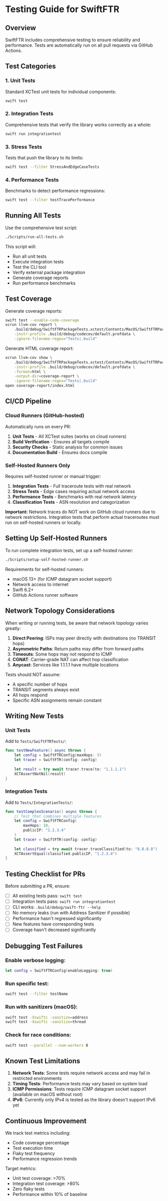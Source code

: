 # Testing Guide for SwiftFTR

## Overview

SwiftFTR includes comprehensive testing to ensure reliability and performance. Tests are automatically run on all pull requests via GitHub Actions.

## Test Categories

### 1. Unit Tests
Standard XCTest unit tests for individual components:
```bash
swift test
```

### 2. Integration Tests
Comprehensive tests that verify the library works correctly as a whole:
```bash
swift run integrationtest
```

### 3. Stress Tests
Tests that push the library to its limits:
```bash
swift test --filter StressAndEdgeCaseTests
```

### 4. Performance Tests
Benchmarks to detect performance regressions:
```bash
swift test --filter testTracePerformance
```

## Running All Tests

Use the comprehensive test script:
```bash
./Scripts/run-all-tests.sh
```

This script will:
- Run all unit tests
- Execute integration tests
- Test the CLI tool
- Verify external package integration
- Generate coverage reports
- Run performance benchmarks

## Test Coverage

Generate coverage reports:
```bash
swift test --enable-code-coverage
xcrun llvm-cov report \
    .build/debug/SwiftFTRPackageTests.xctest/Contents/MacOS/SwiftFTRPackageTests \
    -instr-profile .build/debug/codecov/default.profdata \
    -ignore-filename-regex="Tests|.build"
```

Generate HTML coverage report:
```bash
xcrun llvm-cov show \
    .build/debug/SwiftFTRPackageTests.xctest/Contents/MacOS/SwiftFTRPackageTests \
    -instr-profile .build/debug/codecov/default.profdata \
    -format=html \
    -output-dir=coverage-report \
    -ignore-filename-regex="Tests|.build"
open coverage-report/index.html
```

## CI/CD Pipeline

### Cloud Runners (GitHub-hosted)
Automatically runs on every PR:

1. **Unit Tests** - All XCTest suites (works on cloud runners)
2. **Build Verification** - Ensures all targets compile
3. **Security Checks** - Static analysis for common issues
4. **Documentation Build** - Ensures docs compile

### Self-Hosted Runners Only
Requires self-hosted runner or manual trigger:

1. **Integration Tests** - Full traceroute tests with real network
2. **Stress Tests** - Edge cases requiring actual network access
3. **Performance Tests** - Benchmarks with real network latency
4. **Classification Tests** - ASN resolution and categorization

**Important:** Network traces do NOT work on GitHub cloud runners due to network restrictions. Integration tests that perform actual traceroutes must run on self-hosted runners or locally.

## Setting Up Self-Hosted Runners

To run complete integration tests, set up a self-hosted runner:

```bash
./Scripts/setup-self-hosted-runner.sh
```

Requirements for self-hosted runners:
- macOS 13+ (for ICMP datagram socket support)
- Network access to internet
- Swift 6.2+
- GitHub Actions runner software

## Network Topology Considerations

When writing or running tests, be aware that network topology varies greatly:

1. **Direct Peering**: ISPs may peer directly with destinations (no TRANSIT hops)
2. **Asymmetric Paths**: Return paths may differ from forward paths
3. **Timeouts**: Some hops may not respond to ICMP
4. **CGNAT**: Carrier-grade NAT can affect hop classification
5. **Anycast**: Services like 1.1.1.1 have multiple locations

Tests should NOT assume:
- A specific number of hops
- TRANSIT segments always exist
- All hops respond
- Specific ASN assignments remain constant

## Writing New Tests

### Unit Tests
Add to `Tests/SwiftFTRTests/`:
```swift
func testNewFeature() async throws {
    let config = SwiftFTRConfig(maxHops: 5)
    let tracer = SwiftFTR(config: config)
    
    let result = try await tracer.trace(to: "1.1.1.1")
    XCTAssertNotNil(result)
}
```

### Integration Tests
Add to `Tests/IntegrationTests/`:
```swift
func testComplexScenario() async throws {
    // Test that combines multiple features
    let config = SwiftFTRConfig(
        maxHops: 10,
        publicIP: "1.2.3.4"
    )
    let tracer = SwiftFTR(config: config)
    
    let classified = try await tracer.traceClassified(to: "8.8.8.8")
    XCTAssertEqual(classified.publicIP, "1.2.3.4")
}
```

## Testing Checklist for PRs

Before submitting a PR, ensure:

- [ ] All existing tests pass: `swift test`
- [ ] Integration tests pass: `swift run integrationtest`
- [ ] CLI works: `.build/debug/swift-ftr --help`
- [ ] No memory leaks (run with Address Sanitizer if possible)
- [ ] Performance hasn't regressed significantly
- [ ] New features have corresponding tests
- [ ] Coverage hasn't decreased significantly

## Debugging Test Failures

### Enable verbose logging:
```swift
let config = SwiftFTRConfig(enableLogging: true)
```

### Run specific test:
```bash
swift test --filter testName
```

### Run with sanitizers (macOS):
```bash
swift test -Xswiftc -sanitize=address
swift test -Xswiftc -sanitize=thread
```

### Check for race conditions:
```bash
swift test --parallel --num-workers 8
```

## Known Test Limitations

1. **Network Tests**: Some tests require network access and may fail in restricted environments
2. **Timing Tests**: Performance tests may vary based on system load
3. **ICMP Permissions**: Tests require ICMP datagram socket support (available on macOS without root)
4. **IPv6**: Currently only IPv4 is tested as the library doesn't support IPv6 yet

## Continuous Improvement

We track test metrics including:
- Code coverage percentage
- Test execution time
- Flaky test frequency
- Performance regression trends

Target metrics:
- Unit test coverage: >70%
- Integration test coverage: >80%
- Zero flaky tests
- Performance within 10% of baseline